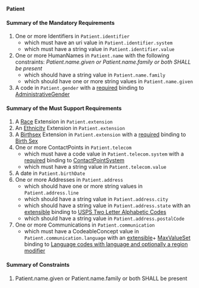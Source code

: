 **Patient**

#### Summary of the Mandatory Requirements
1. One or more  Identifiers  in `Patient.identifier`
   - which must have an  uri value  in `Patient.identifier.system`
   - which must have a  string value  in `Patient.identifier.value`
1. One or more  HumanNames  in `Patient.name`
 with the following constraints: *Patient.name.given  or Patient.name.family or both SHALL be present*
   - which should have a  string value  in `Patient.name.family`
   - which should have one or more  string values  in `Patient.name.given`
1.  A  code  in `Patient.gender`
with a [required](http://hl7.org/fhir/R4/terminologies.html#required)
 binding to [AdministrativeGender](http://hl7.org/fhir/ValueSet/administrative-gender)

#### Summary of the Must Support Requirements
1.  A
[Race](http://hl7.org/fhir/us/core/StructureDefinition/us-core-race) Extension  in `Patient.extension`
1.  An
[Ethnicity](http://hl7.org/fhir/us/core/StructureDefinition/us-core-ethnicity) Extension  in `Patient.extension`
1.  A
[Birthsex](http://hl7.org/fhir/us/core/StructureDefinition/us-core-birthsex) Extension  in `Patient.extension`
with a [required](http://hl7.org/fhir/R4/terminologies.html#required)
 binding to [Birth Sex](http://hl7.org/fhir/us/core/ValueSet/birthsex)
1. One or more  ContactPoints  in `Patient.telecom`
   - which must have a  code value  in `Patient.telecom.system`
with a [required](http://hl7.org/fhir/R4/terminologies.html#required)
 binding to [ContactPointSystem](http://hl7.org/fhir/ValueSet/contact-point-system)
   - which must have a  string value  in `Patient.telecom.value`
1.  A  date  in `Patient.birthDate`
1. One or more  Addresses  in `Patient.address`
   - which should have one or more  string values  in `Patient.address.line`
   - which should have a  string value  in `Patient.address.city`
   - which should have a  string value  in `Patient.address.state`
with an [extensible](http://hl7.org/fhir/R4/terminologies.html#extensible)
 binding to [USPS Two Letter Alphabetic Codes](http://hl7.org/fhir/us/core/ValueSet/us-core-usps-state)
   - which should have a  string value  in `Patient.address.postalCode`
1. One or more  Communications  in `Patient.communication`
   - which must have a  CodeableConcept value  in `Patient.communication.language`
with an [extensible](http://hl7.org/fhir/R4/terminologies.html#extensible)\+ [MaxValueSet](general-guidance.html#max-binding)
 binding to [Language codes with language and optionally a region modifier](http://hl7.org/fhir/us/core/ValueSet/simple-language)

#### Summary of Constraints
1. Patient.name.given  or Patient.name.family or both SHALL be present
